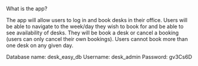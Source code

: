 What is the app?

The app will allow users to log in and book desks in their office.
Users will be able to navigate to the week/day they wish to book for and be able to see availability of desks.
They will be book a desk or cancel a booking (users can only cancel their own bookings).
Users cannot book more than one desk on any given day.


Database name: desk_easy_db
Username: desk_admin
Password: gv3Cs6D

